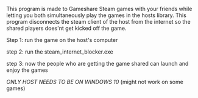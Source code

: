 This program is made to Gameshare Steam games with your friends while letting you both simultaneously play the games in the hosts library. This program disconnects the steam client of the host from the internet so the shared players does'nt get kicked off the game.

Step 1: run the game on the host's computer

step 2: run the steam_internet_blocker.exe

step 3: now the people who are getting the game shared can launch and enjoy the games

*ONLY HOST NEEDS TO BE ON WINDOWS 10*
(might not work on some games)
